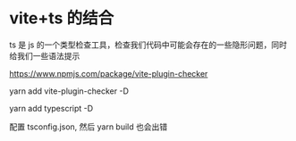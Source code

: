 # vite+ts 的结合

ts 是 js 的一个类型检查工具，检查我们代码中可能会存在的一些隐形问题，同时给我们一些语法提示

https://www.npmjs.com/package/vite-plugin-checker

yarn add vite-plugin-checker -D

yarn add typescript -D

配置 tsconfig.json, 然后 yarn build 也会出错
